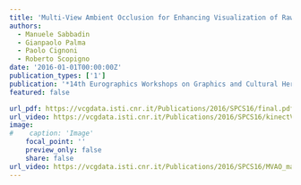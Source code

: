 ```yaml
---
title: 'Multi-View Ambient Occlusion for Enhancing Visualization of Raw Scanning Data'
authors:
  - Manuele Sabbadin
  - Gianpaolo Palma
  - Paolo Cignoni
  - Roberto Scopigno
date: '2016-01-01T00:00:00Z'
publication_types: ['1']
publication: '*14th Eurographics Workshops on Graphics and Cultural Heritage (EG GCH 2016)*'
featured: false

url_pdf: https://vcgdata.isti.cnr.it/Publications/2016/SPCS16/final.pdf
url_video: https://vcgdata.isti.cnr.it/Publications/2016/SPCS16/kinectVideoGCH.mp4
image:
#    caption: 'Image'
    focal_point: ''
    preview_only: false
    share: false
url_video: https://vcgdata.isti.cnr.it/Publications/2016/SPCS16/MVAO_maschiAngioino.mp4
---
```

